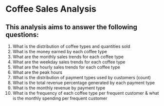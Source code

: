 # Coffee Sales Analysis

## This analysis aims to answer the following questions: 

1. What is the distribution of coffee types and quantities sold
2. What is the money earned by each coffee type
3. What are the monthly sales trends for each coffee type
4. What are the weekday sales trends for each coffee type
5. What are the hourly sales trends for each coffee type
6. What are the peak hours
7. What is the distribution of payment types used by customers (count)
8. What is the total revenue percentage generated by each payment type
9. What is the monthly revenue by payment type
10. What is the frequency of each coffee type per frequent customer & what is the monthly spending per frequent customer
